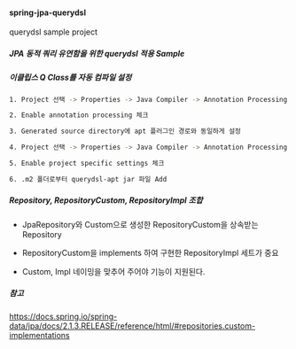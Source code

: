 #### spring-jpa-querydsl
querydsl sample project


##### JPA 동적 쿼리 유연함을 위한 querydsl 적용 Sample

##### 이클립스 Q Class를 자동 컴파일 설정

```bash
1. Project 선택 -> Properties -> Java Compiler -> Annotation Processing 항목

2. Enable annotation processing 체크

3. Generated source directory에 apt 플러그인 경로와 동일하게 설정

4. Project 선택 -> Properties -> Java Compiler -> Annotation Processing -> Factory Path 항목

5. Enable project specific settings 체크

6. .m2 폴더로부터 querydsl-apt jar 파일 Add
```

##### Repository, RepositoryCustom, RepositoryImpl 조합

* JpaRepository와 Custom으로 생성한 RepositoryCustom을 상속받는 Repository

* RepositoryCustom을 implements 하여 구현한 RepositoryImpl 세트가 중요

* Custom, Impl 네이밍을 맞추어 주어야 기능이 지원된다.

##### 참고 
https://docs.spring.io/spring-data/jpa/docs/2.1.3.RELEASE/reference/html/#repositories.custom-implementations
